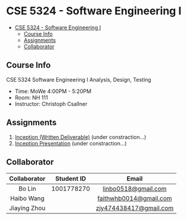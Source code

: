# CSE 5324 - Software Engineering I

- [CSE 5324 - Software Engineering I](#cse-5324---software-engineering-i)
  - [Course Info](#course-info)
  - [Assignments](#assignments)
  - [Collaborator](#collaborator)

## Course Info

CSE 5324 Software Engineering I Analysis, Design, Testing

- Time: MoWe 4:00PM - 5:20PM
- Room: NH 111
- Instructor: Christoph Csallner

## Assignments

1. [Inception (Written Deliverable)](https://docs.google.com/document/d/1IJo2jN_k6EzOgV0dzUAQwwjNsBohCcDou44ztYv_84g/edit?usp=sharing) (under constraction...)
2. [Inception Presentation](https://docs.google.com/presentation/d/1myG6JJ37fxbQILkVfZJHq8xefceV-3GFdfXEm4fokws/edit?usp=sharing) (under constraction...)

## Collaborator

| Collaborator | Student ID |         Email          |
| :----------: | :--------: | :--------------------: |
|    Bo Lin    | 1001778270 |  linbo0518@gmail.com   |
|  Haibo Wang  |            | faithwhb0014@gmail.com |
| Jiaying Zhou |            | zjy474438417@gmail.com |
